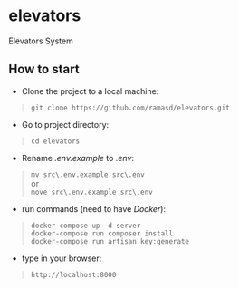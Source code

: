 # elevators
Elevators System

## How to start

- Clone the project to a local machine:
>`git clone https://github.com/ramasd/elevators.git`

- Go to project directory:
>`cd elevators`

- Rename *.env.example* to *.env*:
>`mv src\.env.example src\.env`\
or\
>`move src\.env.example src\.env`

- run commands (need to have *Docker*):
>`docker-compose up -d server`\
>`docker-compose run composer install`\
>`docker-compose run artisan key:generate`


- type in your browser:
>`http://localhost:8000`

